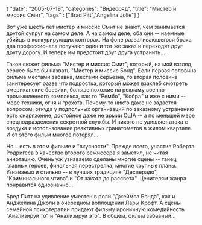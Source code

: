{
   "date": "2005-07-19",
   "categories": "Видеоряд",
   "title": "Мистер и миссис Смит",
   "tags" : ["Brad Pitt","Angelina Jolie"]
}

Вот уже шесть лет мистер и миссис Смит не знают, чем занимается другой супруг на самом деле. А на самом деле, оба они -- наемные убийцы в конкурирующих конторах. На фоне разваливающегося брака два профессионала получают один и тот же заказ и переходят друг другу дорогу. И теперь им предстоит друг друга устранить...

Таков сюжет фильма "Мистер и миссис Смит", который, на мой взгляд, вернее было бы назвать "Мистер и миссис Бонд". Если первая половина фильма местами забавна, местами серьезна, то вторая половина заинтересует разве что подростка, который может взахлеб смотреть американские боевики, больше похожие на рекламу военно-промышленного комплекса, как то "Рембо", "Кобра" и иже с ними -- море техники, огня и грохота. Почему-то никто даже не задается вопросом, откуда у подпольных организаций по заказному устранению есть снаряжение, достойное даже не армии США -- а по меньшей мере спецподразделения секретной службы. И никого не удивляет атака с воздуха и использование реактивных гранатометов в жилом квартале. И от этого фильм многое потерял...

Но... есть в этом фильме и "вкусности". Прежде всего, участие Роберта Родригеса в качестве второго режиссера я заметил, не читая аннотацию. Очень уж узнаваемо сделаны многие сцены -- танец главных героев, финальная перестрелка, многие крупные планы. Узнаваемо и стильно -- в лучших традициях "Десперадо", "Криминального чтива" и "От заката до рассвета". Ценителям жанра понравится однозначно...

Бред Питт на удивление уместен в роли "Джеймса Бонда", как и Анджелина Джоли в очередном воплощении Лары Крофт. А сцены семейной психотерапии придают фильму ироничную комедийность "Анализируй то" и "Анализируй это". В общем, фильм забавный...
